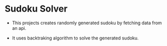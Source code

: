 # Sudoku Solver

- This projects creates randomly generated sudoku by fetching data from an api.

- It uses backtraking algorithm to solve the generated sudoku.
